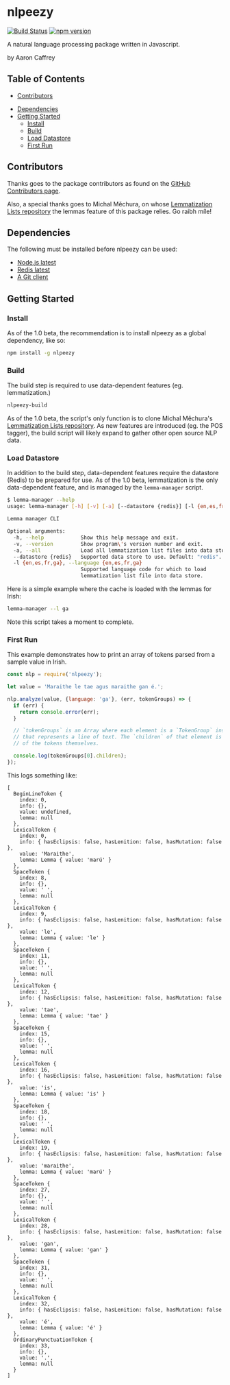 # nlpeezy

[![Build Status](https://travis-ci.com/caffalaughrey/nlpeezy.svg?branch=master)](https://travis-ci.com/caffalaughrey/nlpeezy)
[![npm version](https://badge.fury.io/js/nlpeezy.svg)](https://badge.fury.io/js/nlpeezy)

A natural language processing package written in Javascript.

by Aaron Caffrey

## Table of Contents
- [Contributors](#contributors)
* [Dependencies](#dependencies)
* [Getting Started](#getting-started)
   - [Install](#install)
   - [Build](#build)
   - [Load Datastore](#load-datastore)
   - [First Run](#first-run)

## Contributors
Thanks goes to the package contributors as found on the [GitHub Contributors page](https://github.com/caffalaughrey/nlpeezy/graphs/contributors).

Also, a special thanks goes to Michal Měchura, on whose
[Lemmatization Lists repository](https://github.com/michmech/lemmatization-lists)
the lemmas feature of this package relies. Go raibh míle!

## Dependencies
The following must be installed before nlpeezy can be used:
* [Node.js latest](https://nodejs.org/en/download/)
* [Redis latest](https://redis.io/download)
* [A Git client](https://git-scm.com/downloads)

## Getting Started
### Install
As of the 1.0 beta, the recommendation is to install nlpeezy as a global
dependency, like so:

```bash
npm install -g nlpeezy
```

### Build
The build step is required to use data-dependent features (eg. lemmatization.)

```bash
nlpeezy-build
```

As of the 1.0 beta, the script's only function is to clone Michal Měchura's
[Lemmatization Lists repository](https://github.com/michmech/lemmatization-lists).
As new features are introduced (eg. the POS tagger), the build script will
likely expand to gather other open source NLP data.

### Load Datastore
In addition to the build step, data-dependent features require the datastore
(Redis) to be prepared for use. As of the 1.0 beta, lemmatization is the only
data-dependent feature, and is managed by the `lemma-manager` script.

```bash
$ lemma-manager --help
usage: lemma-manager [-h] [-v] [-a] [--datastore {redis}] [-l {en,es,fr,ga}]

Lemma manager CLI

Optional arguments:
  -h, --help            Show this help message and exit.
  -v, --version         Show program\'s version number and exit.
  -a, --all             Load all lemmatization list files into data store.
  --datastore {redis}   Supported data store to use. Default: "redis".
  -l {en,es,fr,ga}, --language {en,es,fr,ga}
                        Supported language code for which to load
                        lemmatization list file into data store.
```

Here is a simple example where the cache is loaded with the lemmas for Irish:

```bash
lemma-manager --l ga
```

Note this script takes a moment to complete.

### First Run
This example demonstrates how to print an array of tokens parsed from a sample
value in Irish.

```javascript
const nlp = require('nlpeezy');

let value = 'Maraithe le tae agus maraithe gan é.';

nlp.analyze(value, {language: 'ga'}, (err, tokenGroups) => {
  if (err) {
    return console.error(err);
  }

  // `tokenGroups` is an Array where each element is a `TokenGroup` instance
  // that represents a line of text. The `children` of that element is an Array
  // of the tokens themselves.

  console.log(tokenGroups[0].children);
});
```

This logs something like:

```
[
  BeginLineToken {
    index: 0,
    info: {},
    value: undefined,
    lemma: null
  },
  LexicalToken {
    index: 0,
    info: { hasEclipsis: false, hasLenition: false, hasMutation: false },
    value: 'Maraithe',
    lemma: Lemma { value: 'marú' }
  },
  SpaceToken {
    index: 8,
    info: {},
    value: ' ',
    lemma: null
  },
  LexicalToken {
    index: 9,
    info: { hasEclipsis: false, hasLenition: false, hasMutation: false },
    value: 'le',
    lemma: Lemma { value: 'le' }
  },
  SpaceToken {
    index: 11,
    info: {},
    value: ' ',
    lemma: null
  },
  LexicalToken {
    index: 12,
    info: { hasEclipsis: false, hasLenition: false, hasMutation: false },
    value: 'tae',
    lemma: Lemma { value: 'tae' }
  },
  SpaceToken {
    index: 15,
    info: {},
    value: ' ',
    lemma: null
  },
  LexicalToken {
    index: 16,
    info: { hasEclipsis: false, hasLenition: false, hasMutation: false },
    value: 'is',
    lemma: Lemma { value: 'is' }
  },
  SpaceToken {
    index: 18,
    info: {},
    value: ' ',
    lemma: null
  },
  LexicalToken {
    index: 19,
    info: { hasEclipsis: false, hasLenition: false, hasMutation: false },
    value: 'maraithe',
    lemma: Lemma { value: 'marú' }
  },
  SpaceToken {
    index: 27,
    info: {},
    value: ' ',
    lemma: null
  },
  LexicalToken {
    index: 28,
    info: { hasEclipsis: false, hasLenition: false, hasMutation: false },
    value: 'gan',
    lemma: Lemma { value: 'gan' }
  },
  SpaceToken {
    index: 31,
    info: {},
    value: ' ',
    lemma: null
  },
  LexicalToken {
    index: 32,
    info: { hasEclipsis: false, hasLenition: false, hasMutation: false },
    value: 'é',
    lemma: Lemma { value: 'é' }
  },
  OrdinaryPunctuationToken {
    index: 33,
    info: {},
    value: '.',
    lemma: null
  }
]
```
